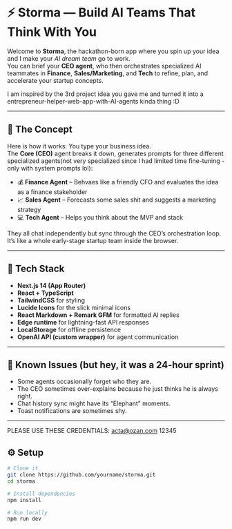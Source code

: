 # ⚡ Storma — Build AI Teams That Think With You

Welcome to **Storma**, the hackathon-born app where you spin up your idea and I make your *AI dream team* go to work.  
You can brief your **CEO agent**, who then orchestrates specialized AI teammates in **Finance**, **Sales/Marketing**, and **Tech** to refine, plan, and accelerate your startup concepts.

I am inspired by the 3rd project idea you gave me and turned it into a entrepreneur-helper-web-app-with-AI-agents kinda thing :D

---

## 🧠 The Concept

Here is how it works:
You type your business idea.  
The **Core (CEO)** agent breaks it down, generates prompts for three different specialized agents(not very specialized since I had limited time fine-tuning - only with system prompts lol):
- 💰 **Finance Agent** – Behvaes like a friendly CFO and evaluates the idea as a finance stakeholder 
- 📈 **Sales Agent** – Forecasts some sales shit and suggests a marketing strategy
- 💻 **Tech Agent** – Helps you think about the MVP and stack 

They all chat independently but sync through the CEO’s orchestration loop.  
It’s like a whole early-stage startup team inside the browser.

---

## 🚀 Tech Stack

- **Next.js 14 (App Router)**  
- **React + TypeScript**  
- **TailwindCSS** for styling  
- **Lucide Icons** for the slick minimal icons  
- **React Markdown + Remark GFM** for formatted AI replies  
- **Edge runtime** for lightning-fast API responses  
- **LocalStorage** for offline persistence  
- **OpenAI API (custom wrapper)** for agent communication  

---

## 🧪 Known Issues (but hey, it was a 24-hour sprint)

- Some agents occasionally forget who they are.  
- The CEO sometimes over-explains because he just thinks he is always right.
- Chat history sync might have its “Elephant” moments.  
- Toast notifications are sometimes shy.  

---


PLEASE USE THESE CREDENTIALS:
acta@ozan.com
12345

## ⚙️ Setup

```bash
# Clone it
git clone https://github.com/yourname/storma.git
cd storma

# Install dependencies
npm install

# Run locally
npm run dev
